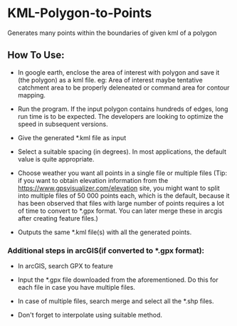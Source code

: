 # KML-Polygon-to-Points
Generates many points within the boundaries of given kml of a polygon

## How To Use:

* In google earth, enclose the area of interest with polygon and save it (the polygon) as a kml file.
eg: Area of interest maybe tentative catchment area to be properly deleneated or command area for contour mapping.

* Run the program. If the input polygon contains hundreds of edges, long run time is to be expected. The developers are looking to optimize the speed in subsequent versions.

* Give the generated *.kml file as input

* Select a suitable spacing (in degrees). In most applications, the default value is quite appropriate.

* Choose weather you want all points in a single file or multiple files
(Tip: if you want to obtain elevation information from the https://www.gpsvisualizer.com/elevation site, you might want to split into multiple files of 50 000 points each, which is the default, because it has been observed that files with large number of points requires a lot of time to convert to *.gpx format. You can later merge these in arcgis after creating feature files.)

* Outputs the same *.kml file(s) with all the generated points.


### Additional steps in arcGIS(if converted to *.gpx format):

* In arcGIS, search GPX to feature

* Input the *.gpx file downloaded from the aforementioned. Do this for each file in case you have multiple files.

* In case of multiple files, search merge and select all the *.shp files.
* Don't forget to interpolate using suitable method.
